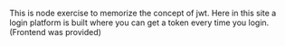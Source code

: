 This is node exercise to memorize the concept of jwt. Here in this site a login platform is built where you can get a token every time you login.(Frontend was provided)
